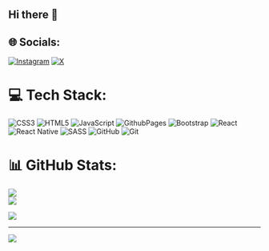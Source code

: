 ## Hi there 👋

<!--
**Mrttyilmaz02/Mrttyilmaz02** is a ✨ _special_ ✨ repository because its `README.md` (this file) appears on your GitHub profile.

Here are some ideas to get you started:

- 🔭 I’m currently working on ...
- 🌱 I’m currently learning Software
- 👯 I’m looking to collaborate on ...
- 🤔 I’m looking for help with ...
- 💬 Ask me about ...Html,Css
- 📫 How to reach me: muratylmz6302@gmail.com
- 😄 Pronouns: ...
- ⚡ Fun fact: ...
-->

## 🌐 Socials:
[![Instagram](https://img.shields.io/badge/Instagram-%23E4405F.svg?logo=Instagram&logoColor=white)](https://instagram.com/muratylmz0227) [![X](https://img.shields.io/badge/X-black.svg?logo=X&logoColor=white)](https://x.com/YİLMAZMURAT02) 

# 💻 Tech Stack:
![CSS3](https://img.shields.io/badge/css3-%231572B6.svg?style=plastic&logo=css3&logoColor=white) ![HTML5](https://img.shields.io/badge/html5-%23E34F26.svg?style=plastic&logo=html5&logoColor=white) ![JavaScript](https://img.shields.io/badge/javascript-%23323330.svg?style=plastic&logo=javascript&logoColor=%23F7DF1E) ![GithubPages](https://img.shields.io/badge/github%20pages-121013?style=plastic&logo=github&logoColor=white) ![Bootstrap](https://img.shields.io/badge/bootstrap-%238511FA.svg?style=plastic&logo=bootstrap&logoColor=white) ![React](https://img.shields.io/badge/react-%2320232a.svg?style=plastic&logo=react&logoColor=%2361DAFB) ![React Native](https://img.shields.io/badge/react_native-%2320232a.svg?style=plastic&logo=react&logoColor=%2361DAFB) ![SASS](https://img.shields.io/badge/SASS-hotpink.svg?style=plastic&logo=SASS&logoColor=white) ![GitHub](https://img.shields.io/badge/github-%23121011.svg?style=plastic&logo=github&logoColor=white) ![Git](https://img.shields.io/badge/git-%23F05033.svg?style=plastic&logo=git&logoColor=white)
# 📊 GitHub Stats:
![](https://github-readme-stats.vercel.app/api?username=Mrttyilmaz02&theme=dark&hide_border=false&include_all_commits=false&count_private=false)<br/> ![](https://github-readme-streak-stats.herokuapp.com/?user=Mrttyilmaz02&theme=dark&hide_border=false)<br/>

![](https://github-readme-stats.vercel.app/api/top-langs/?username=Mrttyilmaz02&theme=dark&hide_border=false&include_all_commits=false&count_private=false&layout=compact)

---
[![](https://visitcount.itsvg.in/api?id=Mrttyilmaz02&icon=5&color=9)](https://visitcount.itsvg.in)

<!-- Proudly created with GPRM ( https://gprm.itsvg.in ) -->
